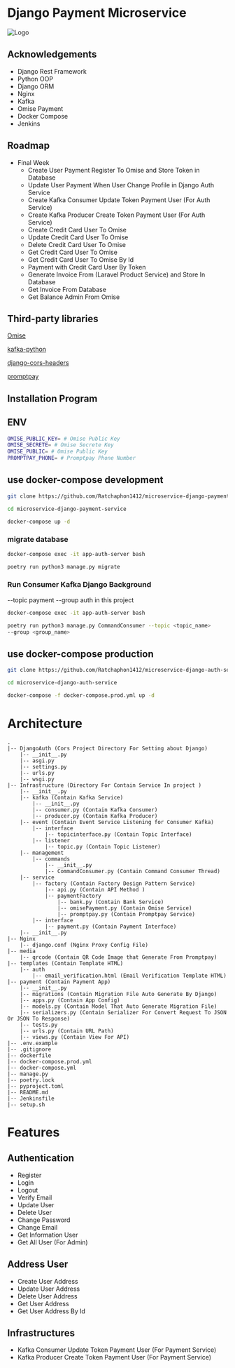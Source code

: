 # Django Payment Microservice

![Logo](https://raw.githubusercontent.com/CS211-651/project211-hardcodeexecutable/featureUser/docs/image/Group%202.png?token=GHSAT0AAAAAACG72KP2PYCGYRS3XBBLC7DKZKRCCIA)

## Acknowledgements

- Django Rest Framework
- Python OOP
- Django ORM
- Nginx
- Kafka
- Omise Payment
- Docker Compose
- Jenkins

## Roadmap

- Final Week
  - Create User Payment Register To Omise and Store Token in Database
  - Update User Payment When User Change Profile in Django Auth Service
  - Create Kafka Consumer Update Token Payment User (For Auth Service)
  - Create Kafka Producer Create Token Payment User (For Auth Service)
  - Create Credit Card User To Omise
  - Update Credit Card User To Omise
  - Delete Credit Card User To Omise
  - Get Credit Card User To Omise
  - Get Credit Card User To Omise By Id
  - Payment with Credit Card User By Token
  - Generate Invoice From (Laravel Product Service) and Store In Database
  - Get Invoice From Database
  - Get Balance Admin From Omise

## Third-party libraries

[Omise](https://github.com/omise/omise-python)

[kafka-python](https://github.com/dpkp/kafka-python)

[django-cors-headers](https://github.com/adamchainz/django-cors-headers)

[promptpay](https://github.com/jojoee/promptpay)

## Installation Program

## ENV

```bash
OMISE_PUBLIC_KEY= # Omise Public Key
OMISE_SECRETE= # Omise Secrete Key
OMISE_PUBLIC= # Omise Public Key
PROMPTPAY_PHONE= # Promptpay Phone Number
```

## use docker-compose development

```bash
git clone https://github.com/Ratchaphon1412/microservice-django-payment-service.git

cd microservice-django-payment-service

docker-compose up -d

```

### migrate database

```bash
docker-compose exec -it app-auth-server bash

poetry run python3 manage.py migrate
```

### Run Consumer Kafka Django Background

--topic payment --group auth in this project

```bash
docker-compose exec -it app-auth-server bash

poetry run python3 manage.py CommandConsumer --topic <topic_name>
--group <group_name>
```

## use docker-compose production

```bash
git clone https://github.com/Ratchaphon1412/microservice-django-auth-service.git

cd microservice-django-auth-service

docker-compose -f docker-compose.prod.yml up -d


```

# Architecture

```
.
|-- DjangoAuth (Cors Project Directory For Setting about Django)
    |-- __init__.py
    |-- asgi.py
    |-- settings.py
    |-- urls.py
    |-- wsgi.py
|-- Infrastructure (Directory For Contain Service In project )
    |-- __init__.py
    |-- kafka (Contain Kafka Service)
        |-- __init__.py
        |-- consumer.py (Contain Kafka Consumer)
        |-- producer.py (Contain Kafka Producer)
    |-- event (Contain Event Service Listening for Consumer Kafka)
        |-- interface
            |-- topicinterface.py (Contain Topic Interface)
        |-- listener
            |-- topic.py (Contain Topic Listener)
    |-- management
        |-- commands
            |-- __init__.py
            |-- CommandConsumer.py (Contain Command Consumer Thread)
    |-- service
        |-- factory (Contain Factory Design Pattern Service)
            |-- api.py (Contain API Method )
            |-- paymentFactory
                |-- bank.py (Contain Bank Service)
                |-- omisePayment.py (Contain Omise Service)
                |-- promptpay.py (Contain Promptpay Service)
        |-- interface
            |-- payment.py (Contain Payment Interface)
    |-- __init__.py
|-- Nginx
    |-- django.conf (Nginx Proxy Config File)
|-- media
    |-- qrcode (Contain QR Code Image that Generate From Promptpay)
|-- templates (Contain Template HTML)
    |-- auth
        |-- email_verification.html (Email Verification Template HTML)
|-- payment (Contain Payment App)
    |-- __init__.py
    |-- migrations (Contain Migration File Auto Generate By Django)
    |-- apps.py (Contain App Config)
    |-- models.py (Contain Model That Auto Generate Migration File)
    |-- serializers.py (Contain Serializer For Convert Request To JSON Or JSON To Response)
    |-- tests.py
    |-- urls.py (Contain URL Path)
    |-- views.py (Contain View For API)
|-- .env.example
|-- .gitignore
|-- dockerfile
|-- docker-compose.prod.yml
|-- docker-compose.yml
|-- manage.py
|-- poetry.lock
|-- pyproject.toml
|-- README.md
|-- Jenkinsfile
|-- setup.sh
```

# Features

## Authentication

- Register
- Login
- Logout
- Verify Email
- Update User
- Delete User
- Change Password
- Change Email
- Get Information User
- Get All User (For Admin)

## Address User

- Create User Address
- Update User Address
- Delete User Address
- Get User Address
- Get User Address By Id

## Infrastructures

- Kafka Consumer Update Token Payment User (For Payment Service)
- Kafka Producer Create Token Payment User (For Payment Service)
